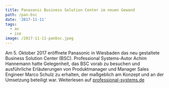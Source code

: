 ```yaml
---
title: Panasonic Business Solution Center im neuen Gewand
path: /pan-bsc
date: '2017-11-11'
tags:
  - av
  - ise
image: /2017-11-11-panbsc.jpeg
---
```


Am 5. Oktober 2017 eröffnete Panasonic in Wiesbaden das neu gestaltete Business Solution Center (BSC). Professional Systems-Autor Achim Hannemann hatte Gelegenheit, das BSC vorab zu besuchen und ausführliche Erläuterungen von Produktmanager und Manager Sales Engineer Marco Schulz zu erhalten, der maßgeblich am Konzept und an der Umsetzung beteiligt war. Weiterlesen auf [professional-systems.de](https://www.professional-system.de/case-studies/panasonic-business-solution-center-im-neuen-gewand/?xing_share=news)